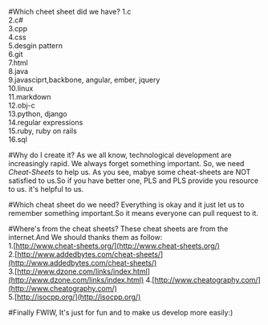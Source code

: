 #Which cheet sheet did we have?
1.c       
2.c#          
3.cpp           
4.css          
5.desgin pattern         
6.git          
7.html           
8.java           
9.javasciprt,backbone, angular, ember, jquery          
10.linux            
11.markdown            
12.obj-c            
13.python, django            
14.regular expressions            
15.ruby, ruby on rails           
16.sql            

#Why do I create it?
As we all know, technological development are increasingly rapid. We always forget something important. So, 
we need *Cheat-Sheets* to help us.
As you see, mabye some cheat-sheets are NOT satisfied to us.So if you have better one, PLS and PLS provide you resource to us. it's helpful to us.

#Which cheat sheet do we need?
Everything is okay and it just let us to remember something important.So it means everyone can pull request to it.

#Where's from the cheat sheets?
These cheat sheets are from the internet.And We should thanks them as follow:        
1.[http://www.cheat-sheets.org/](http://www.cheat-sheets.org/)     
2.[http://www.addedbytes.com/cheat-sheets/](http://www.addedbytes.com/cheat-sheets/)    
3.[http://www.dzone.com/links/index.html](http://www.dzone.com/links/index.html)
4.[http://www.cheatography.com/](http://www.cheatography.com/)    
5.[http://isocpp.org/](http://isocpp.org/)

#Finally
FWIW, It's just for fun and to make us develop more easily:)
